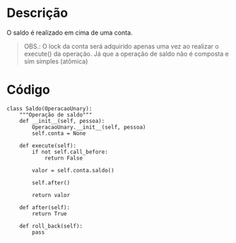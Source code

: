 # Descrição

O saldo é realizado em cima de uma conta.

> OBS.: O lock da conta será adquirido apenas uma vez ao realizar o execute\(\) da operação. Já que a operação de saldo não é composta e sim simples \(atômica\)

# Código

```
class Saldo(OperacaoUnary):
    """Operação de saldo"""
    def __init__(self, pessoa):
        OperacaoUnary.__init__(self, pessoa)
        self.conta = None

    def execute(self):
        if not self.call_before:
            return False

        valor = self.conta.saldo()

        self.after()

        return valor

    def after(self):
        return True

    def roll_back(self):
        pass
```



